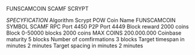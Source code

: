 FUNSCAMCOIN SCAMF SCRYPT

*SPECYFICATION*
Algorithm   Scrypt POW
Coin Name   FUNSCAMCOIN
SYMBOL   SCAMF
RPC Port   4450
P2P Port   4449
Block reward   2000 coins
Block 0-50000 blocks 2000 coins
MAX COINS   200.000.000
Coinbase maturity   5 blocks
Number of comfirmations   3 blocks
Target timespan in minutes   2 minutes
Target spacing in minutes   2 minutes
